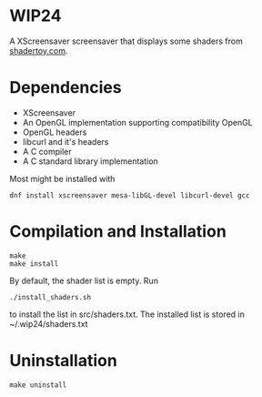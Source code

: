 # WIP24
A XScreensaver screensaver that displays some shaders from [shadertoy.com](https://shadertoy.com).

# Dependencies
- XScreensaver
- An OpenGL implementation supporting compatibility OpenGL
- OpenGL headers
- libcurl and it's headers
- A C compiler
- A C standard library implementation

Most might be installed with
```shell
dnf install xscreensaver mesa-libGL-devel libcurl-devel gcc
```

# Compilation and Installation
```shell
make
make install
```
By default, the shader list is empty. Run
```shell
./install_shaders.sh
```
to install the list in src/shaders.txt. The installed list is stored in ~/.wip24/shaders.txt

# Uninstallation
```shell
make uninstall
```
